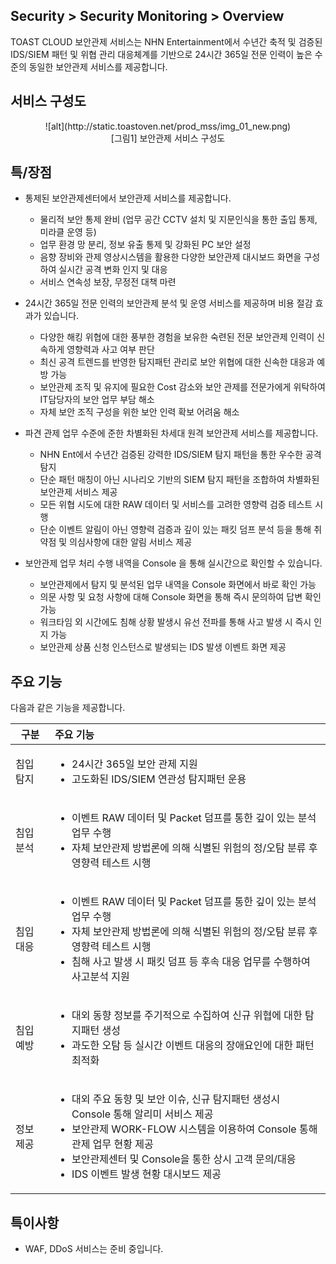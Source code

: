 ##  Security > Security Monitoring > Overview 

TOAST CLOUD 보안관제 서비스는 NHN Entertainment에서 수년간 축적 및 검증된 IDS/SIEM 패턴 및 위협 관리 대응체계를 기반으로 24시간 365일 전문 인력이 높은 수준의 동일한 보안관제 서비스를 제공합니다.

## 서비스 구성도
<center>![alt](http://static.toastoven.net/prod_mss/img_01_new.png)</center>
<center>[그림1] 보안관제 서비스 구성도</center>



## 특/장점

- 통제된 보안관제센터에서 보안관제 서비스를 제공합니다.
	- 물리적 보안 통제 완비 (업무 공간 CCTV 설치 및 지문인식을 통한 출입 통제, 미라클 운영 등)
	- 업무 환경 망 분리, 정보 유출 통제 및 강화된 PC 보안 설정
	- 음향 장비와 관제 영상시스템을 활용한 다양한 보안관제 대시보드 화면을 구성하여 실시간 공격 변화 인지 및 대응
	- 서비스 연속성 보장, 무정전 대책 마련

-  24시간 365일 전문 인력의 보안관제 분석 및 운영 서비스를 제공하며 비용 절감 효과가 있습니다.
	- 다양한 해킹 위협에 대한 풍부한 경험을 보유한 숙련된 전문 보안관제  인력이 신속하게 영향력과 사고 여부 판단
	- 최신 공격 트렌드를 반영한 탐지패턴 관리로 보안 위협에 대한 신속한 대응과 예방 가능
	- 보안관제 조직 및 유지에 필요한 Cost 감소와 보안 관제를 전문가에게 위탁하여 IT담당자의 보안 업무 부담 해소
	- 자체 보안 조직 구성을 위한 보안 인력 확보 어려움 해소

- 파견 관제 업무 수준에 준한 차별화된 차세대 원격 보안관제 서비스를 제공합니다.
	- NHN Ent에서 수년간 검증된 강력한 IDS/SIEM 탐지 패턴을 통한 우수한 공격 탐지
	- 단순 패턴 매칭이 아닌 시나리오 기반의 SIEM 탐지 패턴을 조합하여 차별화된 보안관제 서비스 제공
	- 모든 위협 시도에 대한 RAW 데이터 및 서비스를 고려한 영향력 검증 테스트 시행
	- 단순 이벤트 알림이 아닌 영향력 검증과 깊이 있는 패킷 덤프 분석 등을 통해 취약점 및 의심사항에 대한 알림 서비스 제공

- 보안관제 업무 처리 수행 내역을 Console 을 통해 실시간으로 확인할 수 있습니다.
	- 보안관제에서 탐지 및 분석된 업무 내역을 Console 화면에서 바로 확인 가능
	- 의문 사항 및 요청 사항에 대해 Console 화면을 통해 즉시 문의하여 답변 확인 가능
	- 워크타임 외 시간에도 침해 상황 발생시 유선 전파를 통해 사고 발생 시 즉시 인지 가능
	- 보안관제 상품 신청 인스턴스로 발생되는 IDS 발생 이벤트 화면 제공


## 주요 기능

다음과 같은 기능을 제공합니다.

| 구분 | 주요 기능 |
| --- | :--- |
| 침입 탐지 |  <ul><li>24시간 365일 보안 관제 지원</li><li>고도화된 IDS/SIEM 연관성 탐지패턴 운용</li></ul>|
| 침입 분석 | <ul><li>이벤트 RAW 데이터 및 Packet 덤프를 통한 깊이 있는 분석 업무 수행</li><li>자체 보안관제 방법론에 의해 식별된 위험의 정/오탐 분류 후 영향력 테스트 시행</li></ul>  |
| 침입 대응 | <ul><li>이벤트 RAW 데이터 및 Packet 덤프를 통한 깊이 있는 분석 업무 수행</li><li>자체 보안관제 방법론에 의해 식별된 위험의 정/오탐 분류 후 영향력 테스트 시행</li><li>침해 사고 발생 시 패킷 덤프 등 후속 대응 업무를 수행하여 사고분석 지원</ul>  |
| 침입 예방 | <ul><li>대외 동향 정보를 주기적으로 수집하여 신규 위협에 대한 탐지패턴 생성</li><li>과도한 오탐 등 실시간 이벤트 대응의 장애요인에 대한 패턴 최적화</li></ul> |
| 정보 제공 | <ul><li>대외 주요 동향 및 보안 이슈, 신규 탐지패턴 생성시 Console 통해 알리미 서비스 제공</li><li>보안관제 WORK-FLOW 시스템을 이용하여 Console 통해 관제 업무 현황 제공</li><li>보안관제센터 및 Console을 통한 상시 고객 문의/대응</li><li> IDS 이벤트 발생 현황 대시보드 제공</li></ul> |

## 특이사항
* WAF, DDoS 서비스는 준비 중입니다.
